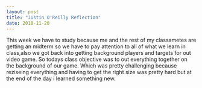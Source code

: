 ```yaml
---
layout: post
title: "Justin O'Reilly Reflection"
date: 2018-11-20
---
```


This week we have to study because me and the rest of my classametes are getting an midterm so we have to pay attention to all of what we learn in class,also we got back into getting background players and targets for out video game. So todays class objective was to out everything together on the background of our game. Which was pretty challenging because reziseing everything and having to get the right size was pretty hard but at the end of the day i learned something new.
